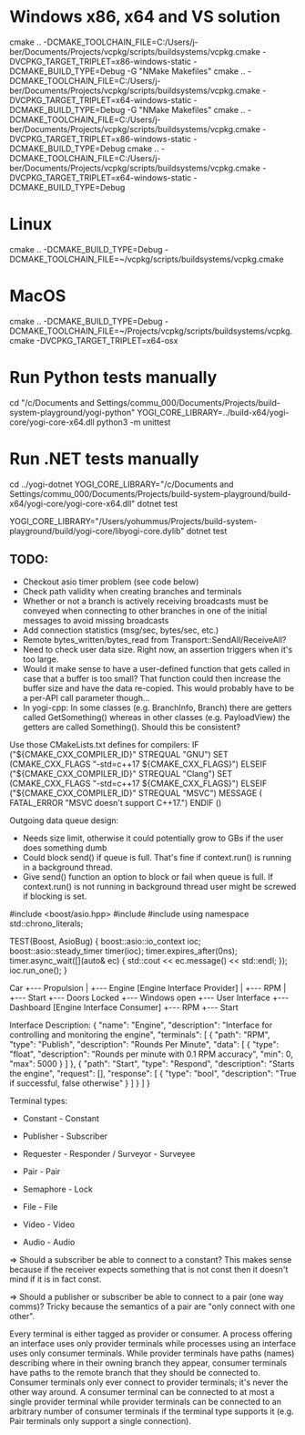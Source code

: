 # Windows x86, x64 and VS solution

cmake .. -DCMAKE_TOOLCHAIN_FILE=C:/Users/j-ber/Documents/Projects/vcpkg/scripts/buildsystems/vcpkg.cmake -DVCPKG_TARGET_TRIPLET=x86-windows-static -DCMAKE_BUILD_TYPE=Debug -G "NMake Makefiles"
cmake .. -DCMAKE_TOOLCHAIN_FILE=C:/Users/j-ber/Documents/Projects/vcpkg/scripts/buildsystems/vcpkg.cmake -DVCPKG_TARGET_TRIPLET=x64-windows-static -DCMAKE_BUILD_TYPE=Debug -G "NMake Makefiles"
cmake .. -DCMAKE_TOOLCHAIN_FILE=C:/Users/j-ber/Documents/Projects/vcpkg/scripts/buildsystems/vcpkg.cmake -DVCPKG_TARGET_TRIPLET=x86-windows-static -DCMAKE_BUILD_TYPE=Debug
cmake .. -DCMAKE_TOOLCHAIN_FILE=C:/Users/j-ber/Documents/Projects/vcpkg/scripts/buildsystems/vcpkg.cmake -DVCPKG_TARGET_TRIPLET=x64-windows-static -DCMAKE_BUILD_TYPE=Debug

# Linux

cmake .. -DCMAKE_BUILD_TYPE=Debug -DCMAKE_TOOLCHAIN_FILE=~/vcpkg/scripts/buildsystems/vcpkg.cmake

# MacOS

cmake .. -DCMAKE_BUILD_TYPE=Debug -DCMAKE_TOOLCHAIN_FILE=~/Projects/vcpkg/scripts/buildsystems/vcpkg.cmake -DVCPKG_TARGET_TRIPLET=x64-osx

# Run Python tests manually

cd "/c/Documents and Settings/commu_000/Documents/Projects/build-system-playground/yogi-python"
YOGI_CORE_LIBRARY=../build-x64/yogi-core/yogi-core-x64.dll python3 -m unittest

# Run .NET tests manually

cd ../yogi-dotnet
YOGI_CORE_LIBRARY="/c/Documents and Settings/commu_000/Documents/Projects/build-system-playground/build-x64/yogi-core/yogi-core-x64.dll" dotnet test

YOGI_CORE_LIBRARY="/Users/yohummus/Projects/build-system-playground/build/yogi-core/libyogi-core.dylib" dotnet test

## TODO:

- Checkout asio timer problem (see code below)
- Check path validity when creating branches and terminals
- Whether or not a branch is actively receiving broadcasts must be conveyed when connecting to other branches in one of the initial messages to avoid missing broadcasts
- Add connection statistics (msg/sec, bytes/sec, etc.)
- Remote bytes_written/bytes_read from Transport::SendAll/ReceiveAll?
- Need to check user data size. Right now, an assertion triggers when it's too large.
- Would it make sense to have a user-defined function that gets called in case that a buffer is too small? That function could then increase the buffer size and have the data re-copied. This would probably have to be a per-API call parameter though...
- In yogi-cpp: In some classes (e.g. BranchInfo, Branch) there are getters called GetSomething() whereas in other classes (e.g. PayloadView) the getters are called Something(). Should this be consistent?

Use those CMakeLists.txt defines for compilers:
IF ("${CMAKE_CXX_COMPILER_ID}" STREQUAL "GNU")
         SET (CMAKE_CXX_FLAGS "-std=c++17 ${CMAKE_CXX_FLAGS}")
ELSEIF ("${CMAKE_CXX_COMPILER_ID}" STREQUAL "Clang")
         SET (CMAKE_CXX_FLAGS "-std=c++17 ${CMAKE_CXX_FLAGS}")
ELSEIF ("\${CMAKE_CXX_COMPILER_ID}" STREQUAL "MSVC")
MESSAGE ( FATAL_ERROR "MSVC doesn't support C++17.")
ENDIF ()

Outgoing data queue design:

- Needs size limit, otherwise it could potentially grow to GBs if the user does something dumb
- Could block send() if queue is full. That's fine if context.run() is running in a background thread.
- Give send() function an option to block or fail when queue is full. If context.run() is not running in background thread user might be screwed if blocking is set.

#include <boost/asio.hpp>
#include <chrono>
#include <iostream>
using namespace std::chrono_literals;

TEST(Boost, AsioBug) {
boost::asio::io_context ioc;
boost::asio::steady_timer timer(ioc);
timer.expires_after(0ns);
timer.async_wait([](auto& ec) { std::cout << ec.message() << std::endl; });
ioc.run_one();
}

Car
+--- Propulsion
| +--- Engine [Engine Interface Provider]
| +--- RPM
| +--- Start
+--- Doors Locked
+--- Windows open
+--- User Interface
+--- Dashboard [Engine Interface Consumer]
+--- RPM
+--- Start

Interface Description:
{
"name": "Engine",
"description": "Interface for controlling and monitoring the engine",
"terminals": [
{
"path": "RPM",
"type": "Publish",
"description": "Rounds Per Minute",
"data": [
{
"type": "float",
"description": "Rounds per minute with 0.1 RPM accuracy",
"min": 0,
"max": 5000
}
]
},
{
"path": "Start",
"type": "Respond",
"description": "Starts the engine",
"request": [],
"response": [
{
"type": "bool",
"description": "True if successful, false otherwise"
}
]
}
]
}

Terminal types:

- Constant - Constant
- Publisher - Subscriber
- Requester - Responder / Surveyor - Surveyee
- Pair - Pair
- Semaphore - Lock

- File - File
- Video - Video
- Audio - Audio

=> Should a subscriber be able to connect to a constant?
This makes sense because if the receiver expects something that is not const
then it doesn't mind if it is in fact const.

=> Should a publisher or subscriber be able to connect to a pair (one way comms)?
Tricky because the semantics of a pair are "only connect with one other".

Every terminal is either tagged as provider or consumer. A process offering
an interface uses only provider terminals while processes using an interface
uses only consumer terminals. While provider terminals have paths (names)
describing where in their owning branch they appear, consumer terminals have
paths to the remote branch that they should be connected to. Consumer terminals
only ever connect to provider terminals; it's never the other way around. A
consumer terminal can be connected to at most a single provider terminal while
provider terminals can be connected to an arbitrary number of consumer terminals
if the terminal type supports it (e.g. Pair terminals only support a single
connection).
